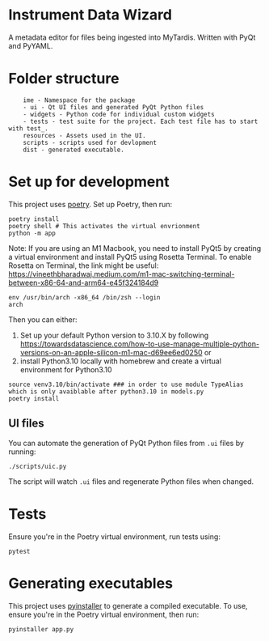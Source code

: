 # Instrument Data Wizard
A metadata editor for files being ingested into MyTardis. Written with PyQt and PyYAML.

# Folder structure
```
    ime - Namespace for the package
    - ui - Qt UI files and generated PyQt Python files
    - widgets - Python code for individual custom widgets
    - tests - test suite for the project. Each test file has to start with test_.
    resources - Assets used in the UI.
    scripts - scripts used for devlopment
    dist - generated executable.
```


# Set up for development
This project uses [poetry](https://python-poetry.org/).
Set up Poetry, then run:
```
poetry install
poetry shell # This activates the virtual envrionment
python -m app
``` 
Note:
If you are using an M1 Macbook, you need to install PyQt5 by creating a virtual environment and install PyQt5 using Rosetta Terminal.
To enable Rosetta on Terminal, the link might be useful: https://vineethbharadwaj.medium.com/m1-mac-switching-terminal-between-x86-64-and-arm64-e45f324184d9

```
env /usr/bin/arch -x86_64 /bin/zsh --login
arch
```
Then you can either: 
1. Set up your default Python version to 3.10.X by following https://towardsdatascience.com/how-to-use-manage-multiple-python-versions-on-an-apple-silicon-m1-mac-d69ee6ed0250 or 
2. install Python3.10 locally with homebrew and create a virtual environment for Python3.10
```
source venv3.10/bin/activate ### in order to use module TypeAlias which is only avaiblable after python3.10 in models.py
poetry install

```

## UI files
You can automate the generation of PyQt Python files from `.ui` files by running:
```
./scripts/uic.py
```  
The script will watch `.ui` files and regenerate Python files when changed.

# Tests
Ensure you're in the Poetry virtual environment, run tests using:
```
pytest
```

# Generating executables
This project uses [pyinstaller](https://pypi.org/project/pyinstaller/) to generate a compiled executable. To use, ensure you're in the Poetry virtual environment, then run:
```
pyinstaller app.py
```
